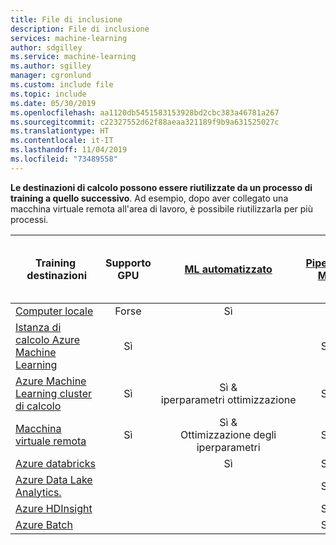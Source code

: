 ```yaml
---
title: File di inclusione
description: File di inclusione
services: machine-learning
author: sdgilley
ms.service: machine-learning
ms.author: sgilley
manager: cgronlund
ms.custom: include file
ms.topic: include
ms.date: 05/30/2019
ms.openlocfilehash: aa1120db5451583153928bd2cbc383a46781a267
ms.sourcegitcommit: c22327552d62f88aeaa321189f9b9a631525027c
ms.translationtype: HT
ms.contentlocale: it-IT
ms.lasthandoff: 11/04/2019
ms.locfileid: "73489558"
---
```

**Le destinazioni di calcolo possono essere riutilizzate da un processo di training a quello successivo**. Ad esempio, dopo aver collegato una macchina virtuale remota all'area di lavoro, è possibile riutilizzarla per più processi.

|Training &nbsp;destinazioni| Supporto GPU |[ML automatizzato](../articles/machine-learning/service/concept-automated-ml.md) | [Pipeline ML](../articles/machine-learning/service/concept-ml-pipelines.md) | [Finestra di progettazione Azure Machine Learning](../articles/machine-learning/service/concept-designer.md)
|----|:----:|:----:|:----:|:----:|
|[Computer locale](../articles/machine-learning/service/how-to-set-up-training-targets.md#local)| Forse | Sì | &nbsp; | &nbsp; |
|[Istanza di calcolo Azure Machine Learning](../articles/machine-learning/service/concept-compute-instance.md)| Sì | | Sì |  |
|[Azure Machine Learning cluster di calcolo](../articles/machine-learning/service/how-to-set-up-training-targets.md#amlcompute)| Sì | Sì & <br/>iperparametri&nbsp;ottimizzazione | Sì | Sì |
|[Macchina virtuale remota](../articles/machine-learning/service/how-to-set-up-training-targets.md#vm) |Sì | Sì & <br/>Ottimizzazione degli iperparametri | Sì | &nbsp; |
|[Azure&nbsp;databricks](../articles/machine-learning/service/how-to-create-your-first-pipeline.md#databricks)| &nbsp; | Sì | Sì | &nbsp; |
|[Azure Data Lake Analytics.](../articles/machine-learning/service/how-to-create-your-first-pipeline.md#adla)| &nbsp; | &nbsp; | Sì | &nbsp; |
|[Azure HDInsight](../articles/machine-learning/service/how-to-set-up-training-targets.md#hdinsight)| &nbsp; | &nbsp; | Sì | &nbsp; |
|[Azure Batch](../articles/machine-learning/service/how-to-set-up-training-targets.md#azbatch)| &nbsp; | &nbsp; | Sì | &nbsp; |
